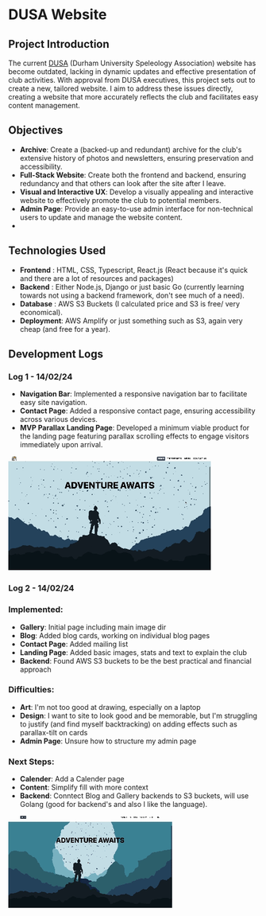 # DUSA Website

## Project Introduction

The current [DUSA](https://speleologicalassociation.webspace.durham.ac.uk/) (Durham University Speleology Association) website has become outdated, lacking in dynamic updates and effective presentation of club activities. With approval from DUSA executives, this project sets out to create a new, tailored website. I aim to address these issues directly, creating a website that more accurately reflects the club and facilitates easy content management.


## Objectives

- **Archive**: Create a (backed-up and redundant) archive for the club's extensive history of photos and newsletters, ensuring preservation and accessibility.
- **Full-Stack Website**: Create both the frontend and backend, ensuring redundancy and that others can look after the site after I leave.
- **Visual and Interactive UX**: Develop a visually appealing and interactive website to effectively promote the club to potential members.
- **Admin Page**: Provide an easy-to-use admin interface for non-technical users to update and manage the website content.
- 

## Technologies Used

- **Frontend** : HTML, CSS, Typescript, React.js (React because it's quick and there are a lot of resources and packages)
- **Backend** : Either Node.js, Django  or just basic Go (currently learning towards not using a backend framework, don't see much of a need).
- **Database** : AWS S3 Buckets (I calculated price and S3 is free/ very economical).
- **Deployment**: AWS Amplify or just something such as S3, again very cheap (and free for a year).


## Development Logs
<!-- ~7 hours so far I think, mainly art tbh -->
### Log 1 - 14/02/24 

- **Navigation Bar**: Implemented a responsive navigation bar to facilitate easy site navigation.
- **Contact Page**: Added a responsive contact page, ensuring accessibility across various devices.
- **MVP Parallax Landing Page**: Developed a minimum viable product for the landing page featuring parallax scrolling effects to engage visitors immediately upon arrival.

![Development Log 1](./logs/log1.gif)

### Log 2 - 14/02/24 
<!-- ~20 hours so far I think, chatGPT struggles to do basic things waste of time, need to concentrate on mini-projects instead of branching out too much, need someone for second opinions  -->

### Implemented:
- **Gallery**: Initial page including main image dir
- **Blog**: Added blog cards, working on individual blog pages
- **Contact Page**: Added mailing list
- **Landing Page**: Added basic images, stats and text to explain the club
- **Backend**: Found AWS S3 buckets to be the best practical and financial approach

### Difficulties:
- **Art**: I'm not too good at drawing, especially on a laptop
- **Design**: I want to site to look good and be memorable, but I'm struggling to justify (and find myself backtracking) on adding effects such as parallax-tilt on cards 
- **Admin Page**: Unsure how to structure my admin page

### Next Steps:
- **Calender**: Add a Calender page
- **Content**: Simplify fill with more context
- **Backend**: Conntect Blog and Gallery backends to S3 buckets, will use Golang (good for backend's and also I like the language).

![Development Log 2](./logs/log2.gif)

